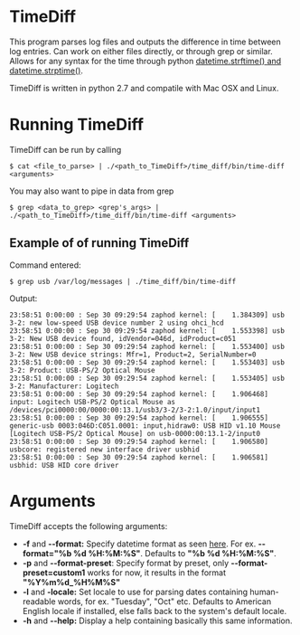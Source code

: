 TimeDiff
========

This program parses log files and outputs the difference in time between log entries. Can work on either files directly, or through grep or similar. Allows for any syntax for the time through python [datetime.strftime() and datetime.strptime()](https://docs.python.org/2/library/datetime.html#strftime-and-strptime-behavior "Syntax for entering time formats").

TimeDiff is written in python 2.7 and compatile with Mac OSX and Linux.

Running TimeDiff
================

TimeDiff can be run by calling

    $ cat <file_to_parse> | ./<path_to_TimeDiff>/time_diff/bin/time-diff <arguments>

You may also want to pipe in data from grep

    $ grep <data_to_grep> <grep's_args> | ./<path_to_TimeDiff>/time_diff/bin/time-diff <arguments>

Example of of running TimeDiff
------------------------------

Command entered:

    $ grep usb /var/log/messages | ./time_diff/bin/time-diff
    
Output:

    
    23:58:51 0:00:00 : Sep 30 09:29:54 zaphod kernel: [    1.384309] usb 3-2: new low-speed USB device number 2 using ohci_hcd
    23:58:51 0:00:00 : Sep 30 09:29:54 zaphod kernel: [    1.553398] usb 3-2: New USB device found, idVendor=046d, idProduct=c051
    23:58:51 0:00:00 : Sep 30 09:29:54 zaphod kernel: [    1.553400] usb 3-2: New USB device strings: Mfr=1, Product=2, SerialNumber=0
    23:58:51 0:00:00 : Sep 30 09:29:54 zaphod kernel: [    1.553403] usb 3-2: Product: USB-PS/2 Optical Mouse
    23:58:51 0:00:00 : Sep 30 09:29:54 zaphod kernel: [    1.553405] usb 3-2: Manufacturer: Logitech
    23:58:51 0:00:00 : Sep 30 09:29:54 zaphod kernel: [    1.906468] input: Logitech USB-PS/2 Optical Mouse as    /devices/pci0000:00/0000:00:13.1/usb3/3-2/3-2:1.0/input/input1
    23:58:51 0:00:00 : Sep 30 09:29:54 zaphod kernel: [    1.906555] generic-usb 0003:046D:C051.0001: input,hidraw0: USB HID v1.10 Mouse [Logitech USB-PS/2 Optical Mouse] on usb-0000:00:13.1-2/input0
    23:58:51 0:00:00 : Sep 30 09:29:54 zaphod kernel: [    1.906580] usbcore: registered new interface driver usbhid
    23:58:51 0:00:00 : Sep 30 09:29:54 zaphod kernel: [    1.906581] usbhid: USB HID core driver


Arguments
=========

TimeDiff accepts the following arguments:

* **-f** and **--format:** Specify datetime format as seen [here](https://docs.python.org/2/library/datetime.html#strftime-and-strptime-behavior "Syntax for entering time formats"). For ex. **--format="%b %d %H:%M:%S"**. Defaults to **"%b %d %H:%M:%S"**.
* **-p** and **--format-preset**: Specify format by preset, only **--format-preset=custom1** works for now, it results in the format **"%Y%m%d_%H%M%S"**
* **-l** and **-locale:** Set locale to use for parsing dates containing human-readable words, for ex. "Tuesday", "Oct" etc. Defaults to American English locale if installed, else falls back to the system's default locale.
* **-h** and **--help:** Display a help containing basically this same information.